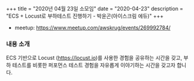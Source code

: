 +++
title = "2020년 04월 23일 소모임"
date = "2020-04-23"
description = "ECS + Locust로 부하테스트 진행하기 - 박윤곤(아이스크림 에듀)"
+++

<div style="text-align:center">
</div>

- meetup: https://www.meetup.com/awskrug/events/269992784/

### 내용 소개
ECS 기반으로 Locust (https://locust.io)를 사용한 경험을 공유하는 시간을 갖고, 부하 테스트를 비롯한 퍼포먼스 테스트 경험을 자유롭게 이야기하는 시간을 갖고자 합니다.
